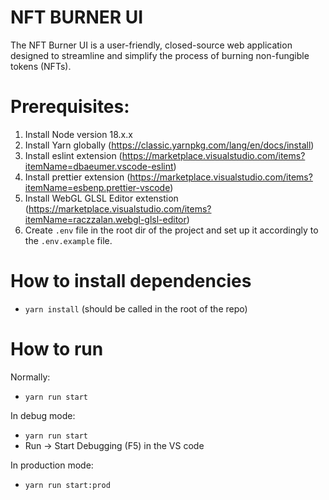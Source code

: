 # NFT BURNER UI

The NFT Burner UI is a user-friendly, closed-source web application designed to streamline and simplify the process of burning non-fungible tokens (NFTs).

# Prerequisites:

1. Install Node version 18.x.x
2. Install Yarn globally (https://classic.yarnpkg.com/lang/en/docs/install)
3. Install eslint extension (https://marketplace.visualstudio.com/items?itemName=dbaeumer.vscode-eslint)
4. Install prettier extension (https://marketplace.visualstudio.com/items?itemName=esbenp.prettier-vscode)
5. Install WebGL GLSL Editor extenstion (https://marketplace.visualstudio.com/items?itemName=raczzalan.webgl-glsl-editor)
6. Create `.env` file in the root dir of the project and set up it accordingly to the `.env.example` file.

# How to install dependencies

-   `yarn install` (should be called in the root of the repo)

# How to run

Normally:

-   `yarn run start`

In debug mode:

-   `yarn run start`
-   Run -> Start Debugging (F5) in the VS code

In production mode:

-   `yarn run start:prod`

###

###
